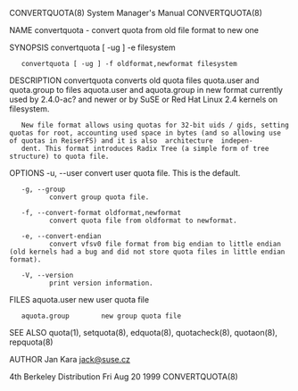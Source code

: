 CONVERTQUOTA(8)                                                                            System Manager's Manual                                                                            CONVERTQUOTA(8)



NAME
       convertquota - convert quota from old file format to new one

SYNOPSIS
       convertquota [ -ug ] -e filesystem

       convertquota [ -ug ] -f oldformat,newformat filesystem

DESCRIPTION
       convertquota  converts old quota files quota.user and quota.group to files aquota.user and aquota.group in new format currently used by 2.4.0-ac? and newer or by SuSE or Red Hat Linux 2.4 kernels on
       filesystem.

       New file format allows using quotas for 32-bit uids / gids, setting quotas for root, accounting used space in bytes (and so allowing use of quotas in ReiserFS) and it is also  architecture  indepen-
       dent. This format introduces Radix Tree (a simple form of tree structure) to quota file.

OPTIONS
       -u, --user
              convert user quota file. This is the default.

       -g, --group
              convert group quota file.

       -f, --convert-format oldformat,newformat
              convert quota file from oldformat to newformat.

       -e, --convert-endian
              convert vfsv0 file format from big endian to little endian (old kernels had a bug and did not store quota files in little endian format).

       -V, --version
              print version information.

FILES
       aquota.user         new user quota file

       aquota.group        new group quota file

SEE ALSO
       quota(1), setquota(8), edquota(8), quotacheck(8), quotaon(8), repquota(8)

AUTHOR
       Jan Kara <jack@suse.cz>




4th Berkeley Distribution                                                                      Fri Aug 20 1999                                                                                CONVERTQUOTA(8)
